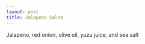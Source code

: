 ```yaml
---
layout: post
title: Jalapeno Salsa
---
```


Jalapeno, red onion, olive oil, yuzu juice, and sea salt